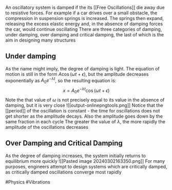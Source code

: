 An oscillatory system is damped if the its [[Free Oscillations]] die away due to resistive forces. For example if a car drives over a small obstacle, the compression in suspension springs is increased. The springs then expand, releasing the excess elastic energy and, in the absence of damping forces the car, would continue oscillating
There are three categories of damping, under damping, over damping and critical damping, the last of which is the aim in designing many structures
## Under damping
As the name might imply, the degree of damping is light. The equation of motion is still in the form $A\cos(\omega t+\epsilon)$, but the amplitude decreases exponentially as $A_{0}e^{ -\lambda t }$, so the resulting equation is:
$$
x=A_{0}e^{ -\lambda t }\cos(\omega t+\epsilon)
$$
Note the that value of $\omega$ is not precisely equal to its value in the absence of damping, but it is very close
![[output-onlinepngtools.png]]
Notice that the [[period]] of the oscillation is constant - the time for oscillations does not get shorter as the amplitude decays. Also the amplitude goes down by the same fraction in each cycle
The greater the value of $\lambda$, the more rapidly the amplitude of the oscillations decreases
## Over Damping and Critical Damping
As the degree of damping increases, the system initially returns to equilibrium more quickly
![[Pasted image 20240302163350.png]]
For many purposes, engineers attempt to design systems which are critically damped, as critically damped oscillations converge most rapidly

#Physics #Vibrations 